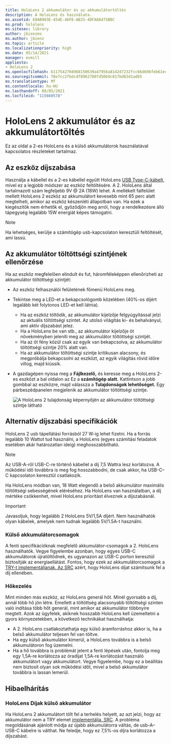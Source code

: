 ```yaml
---
title: HoloLens 2 akkumulátor és az akkumulátortöltés
description: A HoloLens és használata.
ms.assetid: E0AB903E-454E-46F6-AB25-4DFA0A475B0C
ms.prod: hololens
ms.sitesec: library
author: jbienzms
ms.author: jbienz
ms.topic: article
ms.localizationpriority: high
ms.date: 05/14/2021
manager: evmill
appliesto:
- HoloLens 2
ms.openlocfilehash: b117542704968150639a47956a8142d7232fcc66d696feb61ec4fffdaa49df59
ms.sourcegitcommit: f8e7cc2fbdcdf8962700fd50b9c017bd83d1ad65
ms.translationtype: MT
ms.contentlocale: hu-HU
ms.lasthandoff: 08/05/2021
ms.locfileid: "115660578"
---
```

# <a name="hololens-2-battery-and-charging"></a>HoloLens 2 akkumulátor és az akkumulátortöltés

Ez az oldal a 2-es HoloLens és a külső akkumulátorok használatával kapcsolatos részleteket tartalmaz.

## <a name="charging-the-device"></a>Az eszköz díjszabása

Használja a kábellel és a 2-es kábellel együtt HoloLens [USB Type-C-kábelt,](https://www.microsoft.com/en-us/p/microsoft-hololens-2-usb-c-charger-cable/8vj21f2z8pk5?rtc=1) mivel ez a legjobb módszer az eszköz feltöltésére. A 2. HoloLens által tartalmazott szám legfeljebb 9V @ 2A (18W) lehet. A mellékelt falfelület mellett HoloLens 2 eszköz az akkumulátort kevesebb mint 65 perc alatt megtelheti, amikor az eszköz készenléti állapotban van. Ha ezek a kiegészítők nem érhetők el, győződjön meg arról, hogy a rendelkezésre álló tápegység legalább 15W energiát képes támogatni.

> [!NOTE]
> Ha lehetséges, kerülje a számítógép usb-kapcsolaton keresztüli feltöltését, ami lassú.

## <a name="checking-the-battery-charge-level"></a>Az akkumulátor töltöttségi szintjének ellenőrzése
Ha az eszköz megfelelően elindult és fut, háromféleképpen ellenőrizheti az akkumulátor töltöttségi szintjét:

- Az eszköz felhasználói felületének főmenü HoloLens meg.
- Tekintse meg a LED-et a bekapcsológomb közelében (40%-os díjért legalább két folytonos LED-et kell látnia).
    - Ha az eszköz töltődik, az akkumulátor kijelzője felgyúgyítással jelzi az aktuális töltöttségi szintet.  Az utolsó világítás ki- és behalványul, ami aktív díjszabást jelez.
    - Ha a HoloLens be van stb., az akkumulátor kijelzője öt növekményben jeleníti meg az akkumulátor töltöttségi szintjét.
    - Ha az öt fény közül csak az egyik van bekapcsolva, az akkumulátor töltöttségi szintje 20% alatt van.
    - Ha az akkumulátor töltöttségi szintje kritikusan alacsony, és megpróbálja bekapcsolni az eszközt, az egyik világítás rövid időre villog, majd kiússik.
- A gazdagépen nyissa meg a **Fájlkezelő,** és keresse meg a HoloLens 2-es eszközt a bal oldalon az Ez a **számítógép alatt.** Kattintson a jobb gombbal az eszközre, majd válassza a **Tulajdonságok lehetőséget.** Egy párbeszédpanelen megjelenik az akkumulátor töltöttségi szintje.

   ![A HoloLens 2 tulajdonság képernyőjén az akkumulátor töltöttségi szintje látható](images/ResetRecovery2.png)

## <a name="alternative-charging-specifications"></a>Alternatív díjszabási specifikációk

HoloLens 2 usb tápellátási [](https://www.usb.org/usb-charger-pd) forrásból 27 W-ig lehet fizetni. Ha a forrás legalább 10 Wattot tud használni, a HoloLens (egyes számítási feladatok esetében akár határozatlan ideig) meghosszabbítható. 

> [!NOTE]
> Az USB-A-ről USB-C-re történő kábellel a díj 7,5 Wattra lesz korlátozva. A működési idő továbbra is meg fog hosszabbodni, de csak akkor, ha USB-C–C kapcsolaton keresztül csatlakozik.

Ha HoloLens módban van, 18 Watt elegendő a belső akkumulátor maximális töltöttségi sebességének eléréséhez. Ha HoloLens van használatban, a díj mértéke csökkenhet, mivel HoloLens prioritást élveznek a díjszabásnál.

> [!IMPORTANT]
> Javasoljuk, hogy legalább 2 HoloLens 5V/1,5A díjért. Nem használhatók olyan kábelek, amelyek nem tudnak legalább 5V/1.5A-t használni. 

### <a name="external-battery-packs"></a>Külső akkumulátorcsomagok

A fenti specifikációknak megfelelő akkumulátor-csomagok a 2. HoloLens használhatók. Vegye figyelembe azonban, hogy egyes USB-C akkumulátorok újratöltődnek, és ugyanazon az USB-C porton keresztül biztosítják az energiaellátást. Fontos, hogy ezek az akkumulátorcsomagok a [TRY-t implementáljanak. Az SRC](https://usb.org/document-library/usb-type-cr-cable-and-connector-specification-revision-20) azért, hogy HoloLens díjat számítsunk fel a díj ellenében. 

### <a name="managing-heat"></a>Hőkezelés

Mint minden más eszköz, az HoloLens generál hőt. Minél gyorsabb a díj, annál több hő jön létre. Emellett a töltöttség alacsonyabb töltöttségi szinten való indítása több hőt generál, mint amikor az akkumulátor többnyire megtelt. Azok az ügyfelek, akiknek hosszabb HoloLens kell üzemeltetni a gyors környezetekben, a következő technikákat használhatja:

- A 2. HoloLens csatlakoztathatja egy külső áramforráshoz akkor is, ha a belső akkumulátor teljesen fel van töltve.
- Ha egy külső akkumulátor kimerül, a HoloLens továbbra is a belső akkumulátoron fog üzemelni.    
- Ha a hő továbbra is problémát jelent a fenti lépések után, fontolja meg egy 1,5A-re korlátozza az óradíjat 1,5A-re korlátozást használó akkumulátort vagy akkumulátort. Vegye figyelembe, hogy ez a beállítás nem biztosít olyan sok működési időt, mivel a belső akkumulátor továbbra is lassan lemerül.

## <a name="troubleshooting"></a>Hibaelhárítás


### <a name="hololens-charges-external-battery"></a>HoloLens Díjak külső akkumulátor
Ha HoloLens 2 akkumulátort tölt fel a terhelés helyett, az azt jelzi, hogy az akkumulátor nem a TRY elemet [implementálja. SRC](https://usb.org/document-library/usb-type-cr-cable-and-connector-specification-revision-20). A probléma megoldásának ajánlott módja az újabb akkumulátorra váltás, de usb-A–USB-C kábelre is válthat. Ne feledje, hogy ez 7,5%-os díjra korlátozza a díjszabást.
